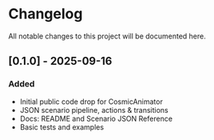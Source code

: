 # Changelog
All notable changes to this project will be documented here.

## [0.1.0] - 2025-09-16
### Added
- Initial public code drop for CosmicAnimator
- JSON scenario pipeline, actions & transitions
- Docs: README and Scenario JSON Reference
- Basic tests and examples

